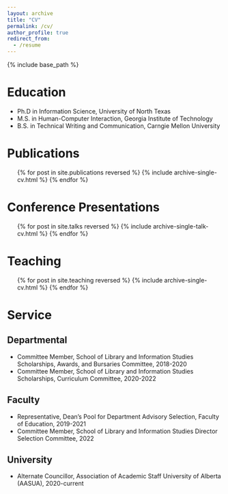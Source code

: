```yaml
---
layout: archive
title: "CV"
permalink: /cv/
author_profile: true
redirect_from:
  - /resume
---
```


{% include base_path %}

Education
======

* Ph.D in Information Science, University of North Texas
* M.S. in Human-Computer Interaction, Georgia Institute of Technology
* B.S. in Technical Writing and Communication, Carngie Mellon University


Publications
======
  <ul>{% for post in site.publications reversed %}
    {% include archive-single-cv.html %}
  {% endfor %}</ul>
  
Conference Presentations
======
  <ul>{% for post in site.talks reversed %}
    {% include archive-single-talk-cv.html %}
  {% endfor %}</ul>
  
Teaching
======
  <ul>{% for post in site.teaching reversed %}
    {% include archive-single-cv.html %}
  {% endfor %}</ul>
  
Service 
======

Departmental
------------
* Committee Member, School of Library and Information Studies Scholarships, Awards, and Bursaries Committee, 2018-2020
* Committee Member, School of Library and Information Studies Scholarships, Curriculum Committee, 2020-2022

Faculty
------------
* Representative, Dean’s Pool for Department Advisory Selection, Faculty of Education, 2019-2021
* Committee Member, School of Library and Information Studies Director Selection Committee, 2022

University
------------
* Alternate Councillor, Association of Academic Staff University of Alberta (AASUA), 2020-current
